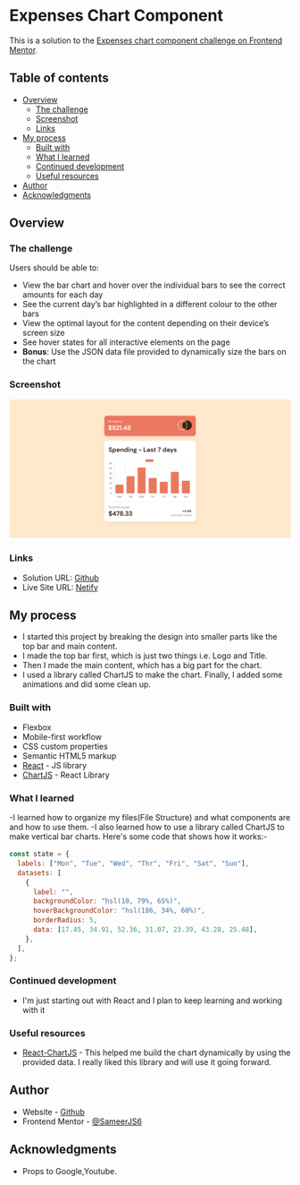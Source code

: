 # Expenses Chart Component

This is a solution to the [Expenses chart component challenge on Frontend Mentor](https://www.frontendmentor.io/challenges/expenses-chart-component-e7yJBUdjwt).

## Table of contents

- [Overview](#overview)
  - [The challenge](#the-challenge)
  - [Screenshot](#screenshot)
  - [Links](#links)
- [My process](#my-process)
  - [Built with](#built-with)
  - [What I learned](#what-i-learned)
  - [Continued development](#continued-development)
  - [Useful resources](#useful-resources)
- [Author](#author)
- [Acknowledgments](#acknowledgments)

## Overview

### The challenge

Users should be able to:

- View the bar chart and hover over the individual bars to see the correct amounts for each day
- See the current day’s bar highlighted in a different colour to the other bars
- View the optimal layout for the content depending on their device’s screen size
- See hover states for all interactive elements on the page
- **Bonus**: Use the JSON data file provided to dynamically size the bars on the chart

### Screenshot

![](./Preview.png)

### Links

- Solution URL: [Github](https://github.com/SameerJS6/React-Project/tree/master/Expenses-Chart)
- Live Site URL: [Netify](https://expenses-chart-singh.netlify.app/)

## My process

- I started this project by breaking the design into smaller parts like the top bar and main content.
- I made the top bar first, which is just two things i.e. Logo and Title.
- Then I made the main content, which has a big part for the chart.
- I used a library called ChartJS to make the chart. Finally, I added some animations and did some clean up.

### Built with

- Flexbox
- Mobile-first workflow
- CSS custom properties
- Semantic HTML5 markup
- [React](https://reactjs.org/) - JS library
- [ChartJS](https://react-chartjs-2.js.org/) - React Library

### What I learned

-I learned how to organize my files(File Structure) and what components are and how to use them.
-I also learned how to use a library called ChartJS to make vertical bar charts. Here's some code that shows how it works:-

```javascript react
const state = {
  labels: ["Mon", "Tue", "Wed", "Thr", "Fri", "Sat", "Sun"],
  datasets: [
    {
      label: "",
      backgroundColor: "hsl(10, 79%, 65%)",
      hoverBackgroundColor: "hsl(186, 34%, 60%)",
      borderRadius: 5,
      data: [17.45, 34.91, 52.36, 31.07, 23.39, 43.28, 25.48],
    },
  ],
};
```

### Continued development

- I'm just starting out with React and I plan to keep learning and working with it

### Useful resources

- [React-ChartJS](https://react-chartjs-2.js.org/) - This helped me build the chart dynamically by using the provided data. I really liked this library and will use it going forward.

## Author

- Website - [Github](https://github.com/SameerJS6)
- Frontend Mentor - [@SameerJS6](https://www.frontendmentor.io/profile/Sameerjs6)

## Acknowledgments

- Props to Google,Youtube.
